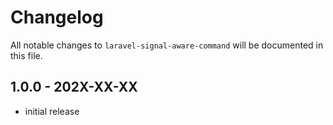 # Changelog

All notable changes to `laravel-signal-aware-command` will be documented in this file.

## 1.0.0 - 202X-XX-XX

- initial release
